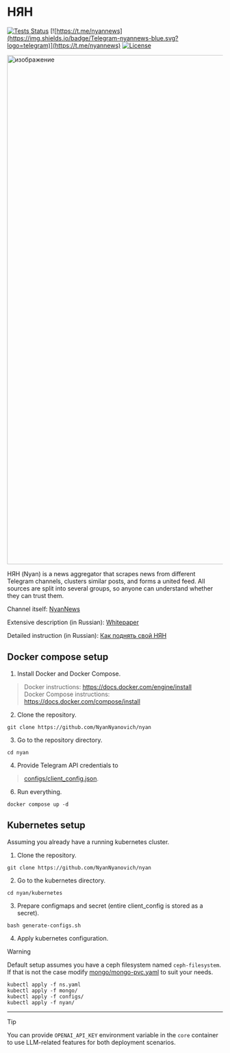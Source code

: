 # НЯН

[![Tests Status](https://github.com/NyanNyanovich/nyan/actions/workflows/python.yml/badge.svg)](https://github.com/NyanNyanovich/nyan/actions/workflows/python.yml)
[![https://t.me/nyannews](https://img.shields.io/badge/Telegram-nyannews-blue.svg?logo=telegram)](https://t.me/nyannews)
[![License](https://img.shields.io/github/license/NyanNyanovich/nyan)](https://github.com/NyanNyanovich/nyan/blob/master/LICENSE)

<img width="1189" alt="изображение" src="https://user-images.githubusercontent.com/104140467/193427932-f5b3ecdd-835f-493f-9901-553c03bdff9b.png">

НЯН (Nyan) is a news aggregator that scrapes news from different Telegram channels, clusters similar posts, and forms a united feed. All sources are split into several groups, so anyone can understand whether they can trust them.

Channel itself: [NyanNews](https://t.me/nyannews)

Extensive description (in Russian): [Whitepaper](https://telegra.ph/NYAN-Whitepaper-04-03)

Detailed instruction (in Russian): [Как поднять свой НЯН](https://github.com/NyanNyanovich/nyan/wiki/%D0%9A%D0%B0%D0%BA-%D0%BF%D0%BE%D0%B4%D0%BD%D1%8F%D1%82%D1%8C-%D1%81%D0%B2%D0%BE%D0%B9-%D0%9D%D0%AF%D0%9D)


## Docker compose setup

1. Install Docker and Docker Compose.
> Docker instructions: https://docs.docker.com/engine/install \
> Docker Compose instructions: https://docs.docker.com/compose/install

2. Clone the repository.
```
git clone https://github.com/NyanNyanovich/nyan
```

3. Go to the repository directory.
```
cd nyan
```

4. Provide Telegram API credentials to
> [configs/client_config.json](https://github.com/NyanNyanovich/nyan/blob/main/configs/client_config.json).

6. Run everything.
```
docker compose up -d
```

## Kubernetes setup

Assuming you already have a running kubernetes cluster.

1. Clone the repository.
```
git clone https://github.com/NyanNyanovich/nyan
```

2. Go to the kubernetes directory.
```
cd nyan/kubernetes
```

3. Prepare configmaps and secret (entire client_config is stored as a secret).
```
bash generate-configs.sh
```

4. Apply kubernetes configuration.
> [!WARNING]
> Default setup assumes you have a ceph filesystem named `ceph-filesystem`. \
> If that is not the case modify [mongo/mongo-pvc.yaml](https://github.com/NyanNyanovich/nyan/blob/main/kubernetes/mongo/mongo-pvc.yaml) to suit your needs.
```
kubectl apply -f ns.yaml
kubectl apply -f mongo/
kubectl apply -f configs/
kubectl apply -f nyan/
```
---
> [!TIP]
> You can provide `OPENAI_API_KEY` environment variable in the `core` container to use LLM-related features for both deployment scenarios.
